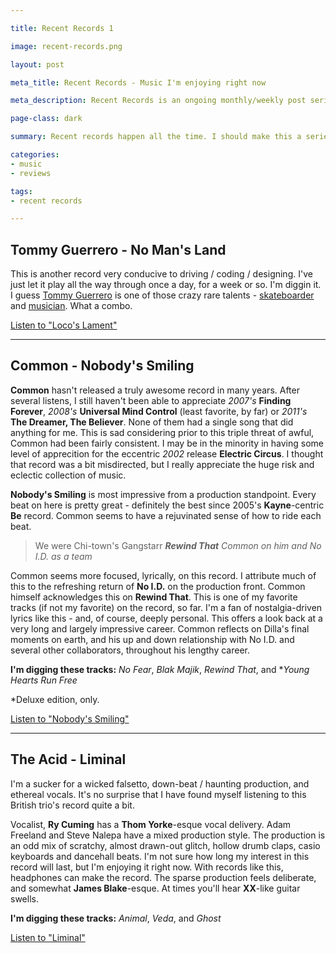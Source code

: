 ```yaml
---

title: Recent Records 1

image: recent-records.png

layout: post

meta_title: Recent Records - Music I'm enjoying right now

meta_description: Recent Records is an ongoing monthly/weekly post series about albums I'm digging.

page-class: dark

summary: Recent records happen all the time. I should make this a series. hm.

categories:
- music
- reviews

tags:
- recent records

---
```

## Tommy Guerrero - No Man's Land

This is another record very conducive to driving / coding / designing. I've just let it play all the way through once a day, for a week or so. I'm diggin it. I guess [Tommy Guerrero](http://en.wikipedia.org/wiki/Tommy_Guerrero) is one of those crazy rare talents - [skateboarder](https://www.rvca.com/t/anp-artist/tommy-guerrero) and [musician](http://www.asphaltduchess.com.mobilom.net/artists/tommy-guerrero/). What a combo.

[Listen to "Loco's Lament"](https://soundcloud.com/asphalt-duchess/tommy-guerrero-locos-lament)


* * *

## Common - Nobody's Smiling

**Common** hasn't released a truly awesome record in many years. After several listens, I still haven't been able to appreciate _2007's_ **Finding Forever**, _2008's_ **Universal Mind Control** (least favorite, by far) or _2011's_ **The Dreamer, The Believer**. None of them had a single song that did anything for me. This is sad considering prior to this triple threat of awful, Common had been fairly consistent. I may be in the minority in having some level of apprecition for the eccentric _2002_ release **Electric Circus**. I thought that record was a bit misdirected, but I really appreciate the huge risk and eclectic collection of music.

**Nobody's Smiling** is most impressive from a production standpoint. Every beat on here is pretty great - definitely the best since 2005's **Kayne**-centric **Be** record. Common seems to have a rejuvinated sense of how to ride each beat.

> We were Chi-town's Gangstarr
> <cite>**Rewind That** <span>Common on him and No I.D. as a team</span></cite>

Common seems more focused, lyrically, on this record. I attribute much of this to the refreshing return of **No I.D.** on the production front. Common himself acknowledges this on **Rewind That**. This is one of my favorite tracks (if not my favorite) on the record, so far. I'm a fan of nostalgia-driven lyrics like this - and, of course, deeply personal. This offers a look back at a very long and largely impressive career. Common reflects on Dilla's final moments on earth, and his up and down relationship with No I.D. and several other collaborators, throughout his lengthy career.

**I'm digging these tracks:** _No Fear_, _Blak Majik_, _Rewind That_, and *_Young Hearts Run Free_

*Deluxe edition, only.

[Listen to "Nobody's Smiling"](https://soundcloud.com/commonns)


* * *

## The Acid - Liminal

I'm a sucker for a wicked falsetto, down-beat / haunting production, and ethereal vocals. It's no surprise that I have found myself listening to this British trio's record quite a bit.

Vocalist, **Ry Cuming** has a **Thom Yorke**-esque vocal delivery. Adam Freeland and Steve Nalepa have a mixed production style. The production is an odd mix of scratchy, almost drawn-out glitch, hollow drumb claps, casio keyboards and dancehall beats. I'm not sure how long my interest in this record will last, but I'm enjoying it right now. With records like this, headphones can make the record. The sparse production feels deliberate, and somewhat **James Blake**-esque. At times you'll hear **XX**-like guitar swells.

**I'm digging these tracks:** _Animal_, _Veda_, and _Ghost_

[Listen to "Liminal"](https://soundcloud.com/the-acid-sounds)
